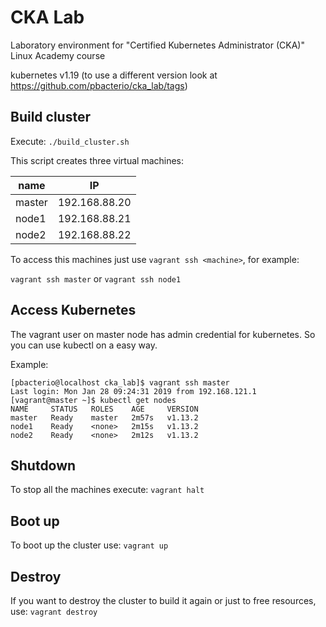 CKA Lab
=======

Laboratory environment for "Certified Kubernetes Administrator (CKA)" Linux Academy course

kubernetes v1.19 (to use a different version look at https://github.com/pbacterio/cka_lab/tags)

Build cluster
-------------

Execute: `./build_cluster.sh`

This script creates three virtual machines:

  | name   | IP            |
  | ------ | ------------- |
  | master | 192.168.88.20 |
  | node1  | 192.168.88.21 |
  | node2  | 192.168.88.22 |


To access this machines just use `vagrant ssh <machine>`, for example:

  `vagrant ssh master` or `vagrant ssh node1`


Access Kubernetes
-----------------

The vagrant user on master node has admin credential for kubernetes.
So you can use kubectl on a easy way.

Example:

```
[pbacterio@localhost cka_lab]$ vagrant ssh master
Last login: Mon Jan 28 09:24:31 2019 from 192.168.121.1
[vagrant@master ~]$ kubectl get nodes
NAME     STATUS   ROLES    AGE     VERSION
master   Ready    master   2m57s   v1.13.2
node1    Ready    <none>   2m15s   v1.13.2
node2    Ready    <none>   2m12s   v1.13.2
```


Shutdown
--------

To stop all the machines execute: `vagrant halt`


Boot up
-------

To boot up the cluster use: `vagrant up`


Destroy
-------

If you want to destroy the cluster to build it again or just to free resources,
use: `vagrant destroy`
